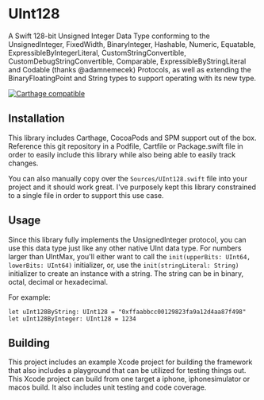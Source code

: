 # UInt128
A Swift 128-bit Unsigned Integer Data Type conforming to the UnsignedInteger,
FixedWidth, BinaryInteger, Hashable, Numeric, Equatable,
ExpressibleByIntegerLiteral, CustomStringConvertible, CustomDebugStringConvertible,
Comparable, ExpressibleByStringLiteral and Codable (thanks @adamnemecek) Protocols,
as well as extending the BinaryFloatingPoint and String types to support operating
with its new type.

[![Carthage compatible](https://img.shields.io/badge/Carthage-compatible-4BC51D.svg?style=flat)](https://github.com/Carthage/Carthage)

## Installation
This library includes Carthage, CocoaPods and SPM support out of the box.
Reference this git repository in a Podfile, Cartfile or Package.swift file in
order to easily include this library while also being able to easily track
changes.

You can also manually copy over the `Sources/UInt128.swift` file into your project
and it should work great. I've purposely kept this library constrained to a
single file in order to support this use case.

## Usage
Since this library fully implements the UnsignedInteger protocol, you can use
this data type just like any other native UInt data type. For numbers larger
than UIntMax, you'll either want to call the `init(upperBits: UInt64, lowerBits:
UInt64)` initializer, or, use the `init(stringLiteral: String)` initializer to
create an instance with a string.  The string can be in binary, octal, decimal
or hexadecimal.

For example:

    let uInt128ByString: UInt128 = "0xffaabbcc00129823fa9a12d4aa87f498"
    let uInt128ByInteger: UInt128 = 1234

## Building
This project includes an example Xcode project for building the framework that
also includes a playground that can be utilized for testing things out. This
Xcode project can build from one target a iphone, iphonesimulator or macos
build. It also includes unit testing and code coverage.
